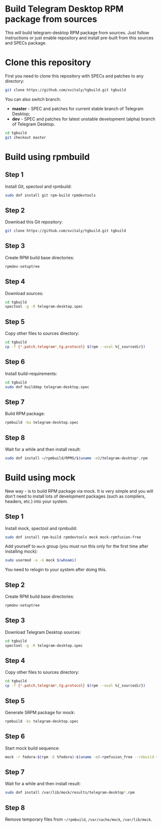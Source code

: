 # Build Telegram Desktop RPM package from sources
This will build telegram-desktop RPM package from sources. Just follow instructions or just enable repository and install pre-built from this sources and SPECs package.

# Clone this repository
First you need to clone this repository with SPECs and patches to any directory:
```bash
git clone https://github.com/xvitaly/tgbuild.git tgbuild
```

You can also switch branch:
 * **master** - SPEC and patches for current stable branch of Telegram Desktop;
 * **dev** - SPEC and patches for latest unstable development (alpha) branch of Telegram Desktop.

```bash
cd tgbuild
git checkout master
```

# Build using rpmbuild
## Step 1

Install Git, spectool and rpmbuild:
```bash
sudo dnf install git rpm-build rpmdevtools
```

## Step 2

Download this Git repository:
```bash
git clone https://github.com/xvitaly/tgbuild.git tgbuild
```

## Step 3

Create RPM build base directories:
```bash
rpmdev-setuptree
```

## Step 4

Download sources:
```bash
cd tgbuild
spectool -g -R telegram-desktop.spec
```

## Step 5

Copy other files to sources directory:
```bash
cd tgbuild
cp -f {*.patch,telegram*,tg.protocol} $(rpm --eval %{_sourcedir})
```

## Step 6

Install build-requirements:
```bash
cd tgbuild
sudo dnf builddep telegram-desktop.spec
```

## Step 7

Build RPM package:
```bash
rpmbuild -ba telegram-desktop.spec
```

## Step 8

Wait for a while and then install result:
```bash
sudo dnf install ~/rpmbuild/RPMS/$(uname -m)/telegram-desktop*.rpm
```

# Build using mock
New way - is to build RPM package via mock. It is very simple and you will don't need to install lots of development packages (such as compilers, headers, etc.) into your system.

## Step 1

Install mock, spectool and rpmbuild:
```bash
sudo dnf install rpm-build rpmdevtools mock mock-rpmfusion-free
```

Add yourself to `mock` group (you must run this only for the first time after installing mock):
```bash
sudo usermod -a -G mock $(whoami)
```
You need to relogin to your system after doing this.

## Step 2

Create RPM build base directories:
```bash
rpmdev-setuptree
```

## Step 3

Download Telegram Desktop sources:
```bash
cd tgbuild
spectool -g -R telegram-desktop.spec
```

## Step 4

Copy other files to sources directory:
```bash
cd tgbuild
cp -f {*.patch,telegram*,tg.protocol} $(rpm --eval %{_sourcedir})
```

## Step 5

Generate SRPM package for mock:
```bash
rpmbuild -bs telegram-desktop.spec
```

## Step 6

Start mock build sequence:
```bash
mock -r fedora-$(rpm -E %fedora)-$(uname -m)-rpmfusion_free --rebuild ~/rpmbuild/SRPMS/telegram-desktop*.src.rpm
```

## Step 7

Wait for a while and then install result:
```bash
sudo dnf install /var/lib/mock/results/telegram-desktop*.rpm
```

## Step 8

Remove temporary files from `~/rpmbuild`, `/var/cache/mock`, `/var/lib/mock`.
